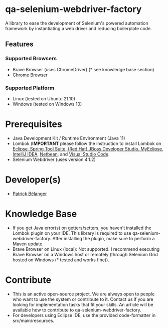 # qa-selenium-webdriver-factory
A library to ease the development of Selenium's powered automation framework by instantiating a web driver and reducing boilerplate code.

## Features
### Supported Browsers
* Brave Browser (uses ChromeDriver) (* see knowledge base section)
* Chrome Browser

### Supported Platform
* Linux (tested on Ubuntu 21.10)
* Windows (tested on Windows 10)

# Prerequisites

* Java Development Kit / Runtime Environment (Java 11)
* Lombok (**IMPORTANT** please follow the instruction to install Lombok on [Eclipse, Spring Tool Suite, (Red Hat) JBoss Developer Studio, MyEclipse](https://projectlombok.org/setup/eclipse), [IntelliJ IDEA](https://projectlombok.org/setup/intellij), [Netbean](https://projectlombok.org/setup/netbeans), 
and [Visual Studio Code](https://projectlombok.org/setup/vscode).
* Selenium Webdriver (uses version 4.1.2)

# Developer(s)

* [Patrick Bélanger](https://github.com/patrickbelanger)

# Knowledge Base

* If you get Java error(s) on getters/setters, you haven't installed the Lombok plugin on your IDE. This library is required to use qa-selenium-webdriver-factory. After installing the plugin, make sure to perform a Maven update.
* Brave Browser on Linux (local): Not supported. I recommend executing Brave Browser on a Windows host or remotely (through Selenium Grid hosted on Windows 
(* tested and works fine)).

# Contribute

* This is an active open-source project. We are always open to people who want to use the system or contribute to it. 
Contact us if you are looking for implementation tasks that fit your skills. An article will be available how to 
contribute to qa-selenium-webdriver-factory.
* For developers using Eclipse IDE, use the provided code-formatter in src/main/resources.
